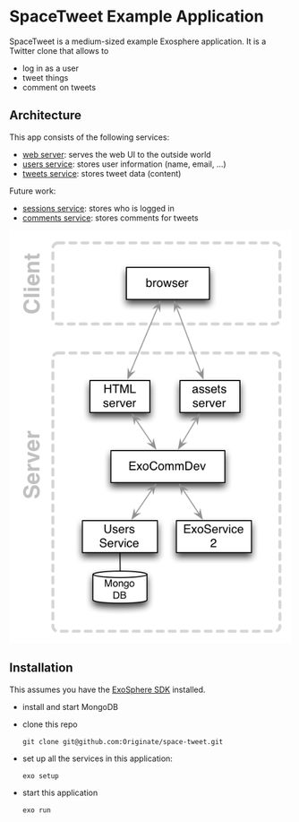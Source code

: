 # SpaceTweet Example Application

SpaceTweet is a medium-sized example Exosphere application.
It is a Twitter clone that allows to
* log in as a user
* tweet things
* comment on tweets


## Architecture

This app consists of the following services:

* [web server](web-server): serves the web UI to the outside world
* [users service](https://github.com/Originate/exosphere-users-service): stores user information (name, email, ...)
* [tweets service](tweets_service): stores tweet data (content)

Future work:
* [sessions service](sessions_service): stores who is logged in
* [comments service](comments_service): stores comments for tweets

![architecture diagram](documentation/architecture.png)


## Installation

This assumes you have the
[ExoSphere SDK](https://github.com/Originate/exosphere-cli-run)
installed.

* install and start MongoDB

* clone this repo

  ```
  git clone git@github.com:Originate/space-tweet.git
  ```

* set up all the services in this application:

  ```
  exo setup
  ```

* start this application

  ```
  exo run
  ```
